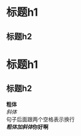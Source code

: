 # 标题h1
## 标题h2

标题h1
===========

标题h2
-----------

**粗体**  
*斜体*  
句子后面跟两个空格表示换行  
***粗体加斜体*****你好啊**





